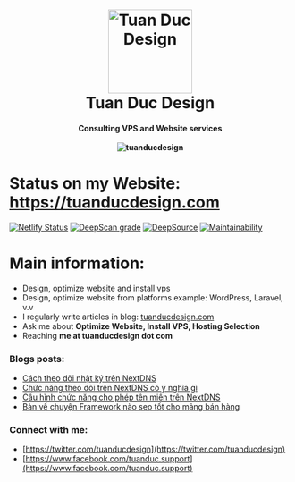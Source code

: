 <h1 align="center">
    <img alt="Tuan Duc Design" title="Tuan Duc Design" src="https://cdn.tuanducdesign.com/assets/images/tuanducdesign.jpg" width="150"> </br>
    Tuan Duc Design
</h1>

<h4 align="center">
  Consulting VPS and Website services </br></br>
  <img src="https://komarev.com/ghpvc/?username=tuanducdesign" alt="tuanducdesign" />
</h4>

# Status on my Website: https://tuanducdesign.com

[![Netlify Status](https://api.netlify.com/api/v1/badges/b954cb43-190e-483f-8912-d426c18de58a/deploy-status)](https://app.netlify.com/sites/tuanducdesign/deploys)
[![DeepScan grade](https://deepscan.io/api/teams/13432/projects/16426/branches/352293/badge/grade.svg)](https://deepscan.io/dashboard#view=project&tid=13432&pid=16426&bid=352293)
[![DeepSource](https://deepsource.io/gh/tuanducteam/tuanducdesign.svg/?label=resolved+issues)](https://deepsource.io/gh/tuanducteam/tuanducdesign/?ref=repository-badge)
[![Maintainability](https://api.codeclimate.com/v1/badges/14e9ed0efe9e86d7f2af/maintainability)](https://codeclimate.com/github/tuanducteam/tuanducdesign/maintainability)

# Main information:

- Design, optimize website and install vps
- Design, optimize website from platforms example: WordPress, Laravel, v.v
- I regularly write articles in blog: [tuanducdesign.com](tuanducdesign.com)
- Ask me about **Optimize Website, Install VPS, Hosting Selection**
- Reaching **me at tuanducdesign dot com**

### Blogs posts:

<!-- BLOG-POST-LIST:START -->
- [Cách theo dõi nhật ký trên NextDNS](https://tuanducdesign.com/series/cach-theo-doi-nhat-ky-tren-nextdns.html)
- [Chức năng theo dõi trên NextDNS có ý nghĩa gì](https://tuanducdesign.com/series/chuc-nang-theo-doi-tren-nextdns-co-y-nghia-gi.html)
- [Cấu hình chức năng cho phép tên miền trên NextDNS](https://tuanducdesign.com/series/cau-hinh-chuc-nang-cho-phep-ten-mien-tren-nextdns.html)
- [Bàn về chuyện Framework nào seo tốt cho mảng bán hàng](https://tuanducdesign.com/2021/04/ban-ve-chuyen-framework-nao-seo-tot-cho-mang-ban-hang.html)
<!-- BLOG-POST-LIST:END -->

### Connect with me:

- [https://twitter.com/tuanducdesign](https://twitter.com/tuanducdesign)
- [https://www.facebook.com/tuanduc.support](https://www.facebook.com/tuanduc.support)
